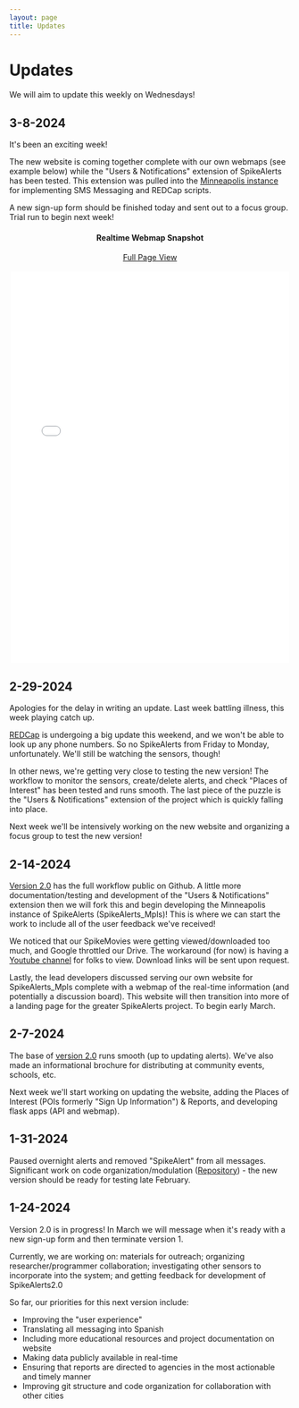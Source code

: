 ```yaml
---
layout: page
title: Updates
---
```


# Updates

We will aim to update this weekly on Wednesdays!

## 3-8-2024

It's been an exciting week! 

The new website is coming together complete with our own webmaps (see example below) while the "Users & Notifications" extension of SpikeAlerts has been tested. This extension was pulled into the [Minneapolis instance](https://github.com/SpikeAlerts/SpikeAlerts_Mpls) for implementing SMS Messaging and REDCap scripts. 

A new sign-up form should be finished today and sent out to a focus group. Trial run to begin next week!

<center>
<h4> <b>Realtime Webmap Snapshot</b> </h4>
<a href="https://spikealerts.github.io/Website/figs/example_webmap">Full Page View</a>
    <br><br>
    <div class="content">
            <embed type="text/html" src="../figs/example_webmap.html" width="500" height="700"/>
    </div>
</center>

## 2-29-2024

Apologies for the delay in writing an update. Last week battling illness, this week playing catch up.

[REDCap](https://ctsi.umn.edu/tools/redcap) is undergoing a big update this weekend, and we won't be able to look up any phone numbers. So no SpikeAlerts from Friday to Monday, unfortunately. We'll still be watching the sensors, though!

In other news, we're getting very close to testing the new version! The workflow to monitor the sensors, create/delete alerts, and  check "Places of Interest" has been tested and runs smooth. The last piece of the puzzle is the "Users & Notifications" extension of the project which is quickly falling into place. 

Next week we'll be intensively working on the new website and organizing a focus group to test the new version! 

## 2-14-2024

[Version 2.0](https://github.com/SpikeAlerts/SpikeAlerts) has the full workflow public on Github. A little more documentation/testing and development of the "Users & Notifications" extension then we will fork this and begin developing the Minneapolis instance of SpikeAlerts (SpikeAlerts_Mpls)! This is where we can start the work to include all of the user feedback we've received!

We noticed that our SpikeMovies were getting viewed/downloaded too much, and Google throttled our Drive. The workaround (for now) is having a [Youtube channel](https://www.youtube.com/@SpikeAlerts) for folks to view. Download links will be sent upon request.

Lastly, the lead developers discussed serving our own website for SpikeAlerts_Mpls complete with a webmap of the real-time information (and potentially a discussion board). This website will then transition into more of a landing page for the greater SpikeAlerts project. To begin early March.

## 2-7-2024

The base of [version 2.0](https://github.com/SpikeAlerts/SpikeAlerts) runs smooth (up to updating alerts). We've also made an informational brochure for distributing at community events, schools, etc.

Next week we'll start working on updating the website, adding the Places of Interest (POIs formerly "Sign Up Information") & Reports, and developing flask apps (API and webmap).

## 1-31-2024

Paused overnight alerts and removed "SpikeAlert" from all messages. Significant work on code organization/modulation ([Repository](https://github.com/SpikeAlerts/SpikeAlerts)) - the new version should be ready for testing late February. 


## 1-24-2024

Version 2.0 is in progress! In March we will message when it's ready with a new sign-up form and then terminate version 1.

Currently, we are working on: materials for outreach; organizing researcher/programmer collaboration; investigating other sensors to incorporate into the system; and getting feedback for development of SpikeAlerts2.0

So far, our priorities for this next version include:

- Improving the "user experience"
- Translating all messaging into Spanish
- Including more educational resources and project documentation on website
- Making data publicly available in real-time
- Ensuring that reports are directed to agencies in the most actionable and timely manner
- Improving git structure and code organization for collaboration with other cities
